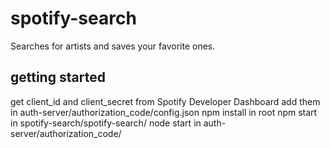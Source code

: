 # spotify-search
Searches for artists and saves your favorite ones.

## getting started
get client_id and client_secret from Spotify Developer Dashboard
add them in auth-server/authorization_code/config.json
npm install in root
npm start in spotify-search/spotify-search/
node start in auth-server/authorization_code/